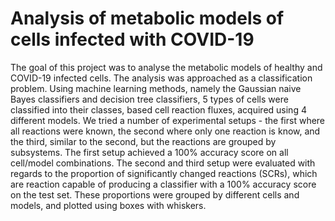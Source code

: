 # Analysis of metabolic models of cells infected with COVID-19

The goal of this project was to analyse the metabolic models of healthy and COVID-19 infected cells. The analysis was approached as a classification problem. Using machine learning methods, namely the Gaussian naive Bayes classifiers and decision tree classifiers, 5 types of cells were classified into their classes, based cell reaction fluxes, acquired using 4 different models. We tried a number of experimental setups - the first where all reactions were known, the second where only one reaction is know, and the third, similar to the second, but the reactions are grouped by subsystems. The first setup achieved a 100\% accuracy score on all cell/model combinations. The second and third setup were evaluated with regards to the proportion of significantly changed reactions (SCRs), which are reaction capable of producing a classifier with a 100\% accuracy score on the test set. These proportions were grouped by different cells and models, and plotted using boxes with whiskers.
